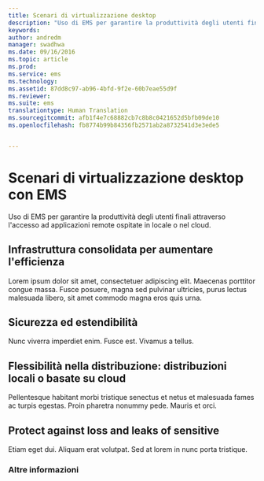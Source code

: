 ```yaml
---
title: Scenari di virtualizzazione desktop
description: "Uso di EMS per garantire la produttività degli utenti finali attraverso l'accesso ad applicazioni remote ospitate in locale o nel cloud."
keywords: 
author: andredm
manager: swadhwa
ms.date: 09/16/2016
ms.topic: article
ms.prod: 
ms.service: ems
ms.technology: 
ms.assetid: 87dd8c97-ab96-4bfd-9f2e-60b7eae55d9f
ms.reviewer: 
ms.suite: ems
translationtype: Human Translation
ms.sourcegitcommit: afb1f4e7c68882cb7c8b8c0421652d5bfb09de10
ms.openlocfilehash: fb8774b99b84356fb2571ab2a8732541d3e3ede5


---
```


# Scenari di virtualizzazione desktop con EMS
Uso di EMS per garantire la produttività degli utenti finali attraverso l'accesso ad applicazioni remote ospitate in locale o nel cloud.

## Infrastruttura consolidata per aumentare l'efficienza
Lorem ipsum dolor sit amet, consectetuer adipiscing elit. Maecenas porttitor congue massa. Fusce posuere, magna sed pulvinar ultricies, purus lectus malesuada libero, sit amet commodo magna eros quis urna.

## Sicurezza ed estendibilità
Nunc viverra imperdiet enim. Fusce est. Vivamus a tellus.

## Flessibilità nella distribuzione: distribuzioni locali o basate su cloud
Pellentesque habitant morbi tristique senectus et netus et malesuada fames ac turpis egestas. Proin pharetra nonummy pede. Mauris et orci.

## Protect against loss and leaks of sensitive
Etiam eget dui. Aliquam erat volutpat. Sed at lorem in nunc porta tristique.

### Altre informazioni



<!--HONumber=Oct16_HO1-->


